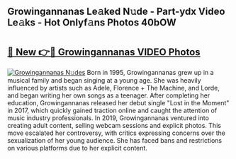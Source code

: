 ## Growingannanas Le𝚊ked N𝚞de - Part-ydx Video Le𝚊ks - Hot Onlyf𝚊ns Photos 40bOW

# <h2><a href="http://ab97393.deff.icu/?id=Growingannanas">🔗 New 👉🔴 Growingannanas VIDEO Photos</a></h2>

[![Growingannanas N𝚞des](https://i.imgur.com/rIISA9y.gif)](http://ab97393.deff.icu/?id=Growingannanas)
Born in 1995, Growingannanas grew up in a musical family and began singing at a young age. She was heavily influenced by artists such as Adele, Florence + The Machine, and Lorde, and began writing her own songs as a teenager. After completing her education, Growingannanas released her debut single "Lost in the Moment" in 2017, which quickly gained traction online and caught the attention of music industry professionals. In 2019, Growingannanas ventured into creating adult content, selling webcam sessions and explicit photos. This move escalated her controversy, with critics expressing concerns over the sexualization of her young audience. She has faced bans and restrictions on various platforms due to her explicit content.
